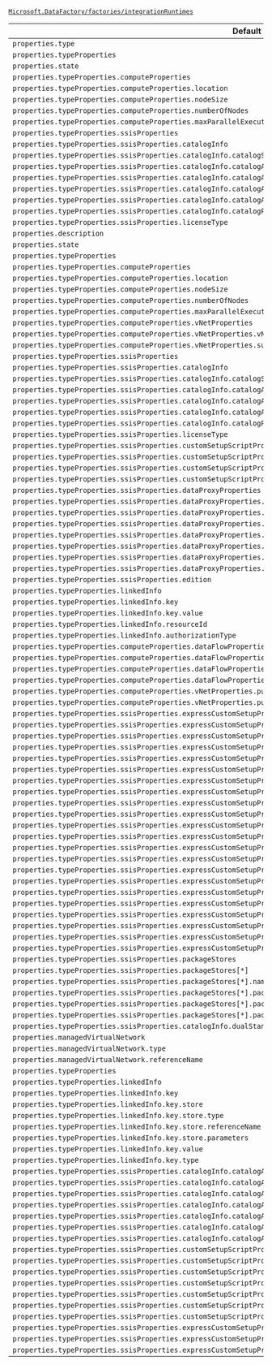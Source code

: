 [`Microsoft.DataFactory/factories/integrationRuntimes`](https://docs.microsoft.com/en-us/azure/templates/microsoft.datafactory/factories/integrationruntimes)

| Default Path | Alias |
|---|---|
| `properties.type` | `Microsoft.DataFactory/factories/integrationruntimes/type` |
| `properties.typeProperties` | `Microsoft.DataFactory/factories/integrationruntimes/typeProperties` |
| `properties.state` | `Microsoft.DataFactory/factories/integrationruntimes/state` |
| `properties.typeProperties.computeProperties` | `Microsoft.DataFactory/factories/integrationruntimes/typeProperties.computeProperties` |
| `properties.typeProperties.computeProperties.location` | `Microsoft.DataFactory/factories/integrationruntimes/typeProperties.computeProperties.location` |
| `properties.typeProperties.computeProperties.nodeSize` | `Microsoft.DataFactory/factories/integrationruntimes/typeProperties.computeProperties.nodeSize` |
| `properties.typeProperties.computeProperties.numberOfNodes` | `Microsoft.DataFactory/factories/integrationruntimes/typeProperties.computeProperties.numberOfNodes` |
| `properties.typeProperties.computeProperties.maxParallelExecutionsPerNode` | `Microsoft.DataFactory/factories/integrationruntimes/typeProperties.computeProperties.maxParallelExecutionsPerNode` |
| `properties.typeProperties.ssisProperties` | `Microsoft.DataFactory/factories/integrationruntimes/typeProperties.ssisProperties` |
| `properties.typeProperties.ssisProperties.catalogInfo` | `Microsoft.DataFactory/factories/integrationruntimes/typeProperties.ssisProperties.catalogInfo` |
| `properties.typeProperties.ssisProperties.catalogInfo.catalogServerEndpoint` | `Microsoft.DataFactory/factories/integrationruntimes/typeProperties.ssisProperties.catalogInfo.catalogServerEndpoint` |
| `properties.typeProperties.ssisProperties.catalogInfo.catalogAdminUserName` | `Microsoft.DataFactory/factories/integrationruntimes/typeProperties.ssisProperties.catalogInfo.catalogAdminUserName` |
| `properties.typeProperties.ssisProperties.catalogInfo.catalogAdminPassword` | `Microsoft.DataFactory/factories/integrationruntimes/typeProperties.ssisProperties.catalogInfo.catalogAdminPassword` |
| `properties.typeProperties.ssisProperties.catalogInfo.catalogAdminPassword.type` | `Microsoft.DataFactory/factories/integrationruntimes/typeProperties.ssisProperties.catalogInfo.catalogAdminPassword.type` |
| `properties.typeProperties.ssisProperties.catalogInfo.catalogAdminPassword.value` | `Microsoft.DataFactory/factories/integrationruntimes/typeProperties.ssisProperties.catalogInfo.catalogAdminPassword.value` |
| `properties.typeProperties.ssisProperties.catalogInfo.catalogPricingTier` | `Microsoft.DataFactory/factories/integrationruntimes/typeProperties.ssisProperties.catalogInfo.catalogPricingTier` |
| `properties.typeProperties.ssisProperties.licenseType` | `Microsoft.DataFactory/factories/integrationruntimes/typeProperties.ssisProperties.licenseType` |
| `properties.description` | `Microsoft.DataFactory/factories/integrationRuntimes/description` |
| `properties.state` | `Microsoft.DataFactory/factories/integrationRuntimes/Managed.state` |
| `properties.typeProperties` | `Microsoft.DataFactory/factories/integrationRuntimes/Managed.typeProperties` |
| `properties.typeProperties.computeProperties` | `Microsoft.DataFactory/factories/integrationRuntimes/Managed.typeProperties.computeProperties` |
| `properties.typeProperties.computeProperties.location` | `Microsoft.DataFactory/factories/integrationRuntimes/Managed.typeProperties.computeProperties.location` |
| `properties.typeProperties.computeProperties.nodeSize` | `Microsoft.DataFactory/factories/integrationRuntimes/Managed.typeProperties.computeProperties.nodeSize` |
| `properties.typeProperties.computeProperties.numberOfNodes` | `Microsoft.DataFactory/factories/integrationRuntimes/Managed.typeProperties.computeProperties.numberOfNodes` |
| `properties.typeProperties.computeProperties.maxParallelExecutionsPerNode` | `Microsoft.DataFactory/factories/integrationRuntimes/Managed.typeProperties.computeProperties.maxParallelExecutionsPerNode` |
| `properties.typeProperties.computeProperties.vNetProperties` | `Microsoft.DataFactory/factories/integrationRuntimes/Managed.typeProperties.computeProperties.vNetProperties` |
| `properties.typeProperties.computeProperties.vNetProperties.vNetId` | `Microsoft.DataFactory/factories/integrationRuntimes/Managed.typeProperties.computeProperties.vNetProperties.vNetId` |
| `properties.typeProperties.computeProperties.vNetProperties.subnet` | `Microsoft.DataFactory/factories/integrationRuntimes/Managed.typeProperties.computeProperties.vNetProperties.subnet` |
| `properties.typeProperties.ssisProperties` | `Microsoft.DataFactory/factories/integrationRuntimes/Managed.typeProperties.ssisProperties` |
| `properties.typeProperties.ssisProperties.catalogInfo` | `Microsoft.DataFactory/factories/integrationRuntimes/Managed.typeProperties.ssisProperties.catalogInfo` |
| `properties.typeProperties.ssisProperties.catalogInfo.catalogServerEndpoint` | `Microsoft.DataFactory/factories/integrationRuntimes/Managed.typeProperties.ssisProperties.catalogInfo.catalogServerEndpoint` |
| `properties.typeProperties.ssisProperties.catalogInfo.catalogAdminUserName` | `Microsoft.DataFactory/factories/integrationRuntimes/Managed.typeProperties.ssisProperties.catalogInfo.catalogAdminUserName` |
| `properties.typeProperties.ssisProperties.catalogInfo.catalogAdminPassword` | `Microsoft.DataFactory/factories/integrationRuntimes/Managed.typeProperties.ssisProperties.catalogInfo.catalogAdminPassword` |
| `properties.typeProperties.ssisProperties.catalogInfo.catalogAdminPassword.value` | `Microsoft.DataFactory/factories/integrationRuntimes/Managed.typeProperties.ssisProperties.catalogInfo.catalogAdminPassword.value` |
| `properties.typeProperties.ssisProperties.catalogInfo.catalogPricingTier` | `Microsoft.DataFactory/factories/integrationRuntimes/Managed.typeProperties.ssisProperties.catalogInfo.catalogPricingTier` |
| `properties.typeProperties.ssisProperties.licenseType` | `Microsoft.DataFactory/factories/integrationRuntimes/Managed.typeProperties.ssisProperties.licenseType` |
| `properties.typeProperties.ssisProperties.customSetupScriptProperties` | `Microsoft.DataFactory/factories/integrationRuntimes/Managed.typeProperties.ssisProperties.customSetupScriptProperties` |
| `properties.typeProperties.ssisProperties.customSetupScriptProperties.blobContainerUri` | `Microsoft.DataFactory/factories/integrationRuntimes/Managed.typeProperties.ssisProperties.customSetupScriptProperties.blobContainerUri` |
| `properties.typeProperties.ssisProperties.customSetupScriptProperties.sasToken` | `Microsoft.DataFactory/factories/integrationRuntimes/Managed.typeProperties.ssisProperties.customSetupScriptProperties.sasToken` |
| `properties.typeProperties.ssisProperties.customSetupScriptProperties.sasToken.value` | `Microsoft.DataFactory/factories/integrationRuntimes/Managed.typeProperties.ssisProperties.customSetupScriptProperties.sasToken.value` |
| `properties.typeProperties.ssisProperties.dataProxyProperties` | `Microsoft.DataFactory/factories/integrationRuntimes/Managed.typeProperties.ssisProperties.dataProxyProperties` |
| `properties.typeProperties.ssisProperties.dataProxyProperties.connectVia` | `Microsoft.DataFactory/factories/integrationRuntimes/Managed.typeProperties.ssisProperties.dataProxyProperties.connectVia` |
| `properties.typeProperties.ssisProperties.dataProxyProperties.connectVia.type` | `Microsoft.DataFactory/factories/integrationRuntimes/Managed.typeProperties.ssisProperties.dataProxyProperties.connectVia.type` |
| `properties.typeProperties.ssisProperties.dataProxyProperties.connectVia.referenceName` | `Microsoft.DataFactory/factories/integrationRuntimes/Managed.typeProperties.ssisProperties.dataProxyProperties.connectVia.referenceName` |
| `properties.typeProperties.ssisProperties.dataProxyProperties.stagingLinkedService` | `Microsoft.DataFactory/factories/integrationRuntimes/Managed.typeProperties.ssisProperties.dataProxyProperties.stagingLinkedService` |
| `properties.typeProperties.ssisProperties.dataProxyProperties.stagingLinkedService.type` | `Microsoft.DataFactory/factories/integrationRuntimes/Managed.typeProperties.ssisProperties.dataProxyProperties.stagingLinkedService.type` |
| `properties.typeProperties.ssisProperties.dataProxyProperties.stagingLinkedService.referenceName` | `Microsoft.DataFactory/factories/integrationRuntimes/Managed.typeProperties.ssisProperties.dataProxyProperties.stagingLinkedService.referenceName` |
| `properties.typeProperties.ssisProperties.dataProxyProperties.path` | `Microsoft.DataFactory/factories/integrationRuntimes/Managed.typeProperties.ssisProperties.dataProxyProperties.path` |
| `properties.typeProperties.ssisProperties.edition` | `Microsoft.DataFactory/factories/integrationRuntimes/Managed.typeProperties.ssisProperties.edition` |
| `properties.typeProperties.linkedInfo` | `Microsoft.DataFactory/factories/integrationRuntimes/SelfHosted.typeProperties.linkedInfo.Key` |
| `properties.typeProperties.linkedInfo.key` | `Microsoft.DataFactory/factories/integrationRuntimes/SelfHosted.typeProperties.linkedInfo.Key.key` |
| `properties.typeProperties.linkedInfo.key.value` | `Microsoft.DataFactory/factories/integrationRuntimes/SelfHosted.typeProperties.linkedInfo.Key.key.value` |
| `properties.typeProperties.linkedInfo.resourceId` | `Microsoft.DataFactory/factories/integrationRuntimes/SelfHosted.typeProperties.linkedInfo.RBAC.resourceId` |
| `properties.typeProperties.linkedInfo.authorizationType` | `Microsoft.DataFactory/factories/integrationRuntimes/SelfHosted.typeProperties.linkedInfo.authorizationType` |
| `properties.typeProperties.computeProperties.dataFlowProperties` | `Microsoft.DataFactory/factories/integrationRuntimes/Managed.typeProperties.computeProperties.dataFlowProperties` |
| `properties.typeProperties.computeProperties.dataFlowProperties.computeType` | `Microsoft.DataFactory/factories/integrationRuntimes/Managed.typeProperties.computeProperties.dataFlowProperties.computeType` |
| `properties.typeProperties.computeProperties.dataFlowProperties.coreCount` | `Microsoft.DataFactory/factories/integrationRuntimes/Managed.typeProperties.computeProperties.dataFlowProperties.coreCount` |
| `properties.typeProperties.computeProperties.dataFlowProperties.timeToLive` | `Microsoft.DataFactory/factories/integrationRuntimes/Managed.typeProperties.computeProperties.dataFlowProperties.timeToLive` |
| `properties.typeProperties.computeProperties.vNetProperties.publicIPs` | `Microsoft.DataFactory/factories/integrationRuntimes/Managed.typeProperties.computeProperties.vNetProperties.publicIPs` |
| `properties.typeProperties.computeProperties.vNetProperties.publicIPs[*]` | `Microsoft.DataFactory/factories/integrationRuntimes/Managed.typeProperties.computeProperties.vNetProperties.publicIPs[*]` |
| `properties.typeProperties.ssisProperties.expressCustomSetupProperties` | `Microsoft.DataFactory/factories/integrationRuntimes/Managed.typeProperties.ssisProperties.expressCustomSetupProperties` |
| `properties.typeProperties.ssisProperties.expressCustomSetupProperties[*]` | `Microsoft.DataFactory/factories/integrationRuntimes/Managed.typeProperties.ssisProperties.expressCustomSetupProperties[*]` |
| `properties.typeProperties.ssisProperties.expressCustomSetupProperties[*].typeProperties` | `Microsoft.DataFactory/factories/integrationRuntimes/Managed.typeProperties.ssisProperties.expressCustomSetupProperties[*].CmdkeySetup.typeProperties` |
| `properties.typeProperties.ssisProperties.expressCustomSetupProperties[*].typeProperties.password` | `Microsoft.DataFactory/factories/integrationRuntimes/Managed.typeProperties.ssisProperties.expressCustomSetupProperties[*].CmdkeySetup.typeProperties.password.SecureString` |
| `properties.typeProperties.ssisProperties.expressCustomSetupProperties[*].typeProperties.password.value` | `Microsoft.DataFactory/factories/integrationRuntimes/Managed.typeProperties.ssisProperties.expressCustomSetupProperties[*].CmdkeySetup.typeProperties.password.SecureString.value` |
| `properties.typeProperties.ssisProperties.expressCustomSetupProperties[*].typeProperties.password.store` | `Microsoft.DataFactory/factories/integrationRuntimes/Managed.typeProperties.ssisProperties.expressCustomSetupProperties[*].CmdkeySetup.typeProperties.password.AzureKeyVaultSecret.store` |
| `properties.typeProperties.ssisProperties.expressCustomSetupProperties[*].typeProperties.password.store.type` | `Microsoft.DataFactory/factories/integrationRuntimes/Managed.typeProperties.ssisProperties.expressCustomSetupProperties[*].CmdkeySetup.typeProperties.password.AzureKeyVaultSecret.store.type` |
| `properties.typeProperties.ssisProperties.expressCustomSetupProperties[*].typeProperties.password.store.referenceName` | `Microsoft.DataFactory/factories/integrationRuntimes/Managed.typeProperties.ssisProperties.expressCustomSetupProperties[*].CmdkeySetup.typeProperties.password.AzureKeyVaultSecret.store.referenceName` |
| `properties.typeProperties.ssisProperties.expressCustomSetupProperties[*].typeProperties.password.store.parameters` | `Microsoft.DataFactory/factories/integrationRuntimes/Managed.typeProperties.ssisProperties.expressCustomSetupProperties[*].CmdkeySetup.typeProperties.password.AzureKeyVaultSecret.store.parameters` |
| `properties.typeProperties.ssisProperties.expressCustomSetupProperties[*].typeProperties.password.type` | `Microsoft.DataFactory/factories/integrationRuntimes/Managed.typeProperties.ssisProperties.expressCustomSetupProperties[*].CmdkeySetup.typeProperties.password.type` |
| `properties.typeProperties.ssisProperties.expressCustomSetupProperties[*].typeProperties.variableName` | `Microsoft.DataFactory/factories/integrationRuntimes/Managed.typeProperties.ssisProperties.expressCustomSetupProperties[*].EnvironmentVariableSetup.typeProperties.variableName` |
| `properties.typeProperties.ssisProperties.expressCustomSetupProperties[*].typeProperties.variableValue` | `Microsoft.DataFactory/factories/integrationRuntimes/Managed.typeProperties.ssisProperties.expressCustomSetupProperties[*].EnvironmentVariableSetup.typeProperties.variableValue` |
| `properties.typeProperties.ssisProperties.expressCustomSetupProperties[*].typeProperties.componentName` | `Microsoft.DataFactory/factories/integrationRuntimes/Managed.typeProperties.ssisProperties.expressCustomSetupProperties[*].ComponentSetup.typeProperties.componentName` |
| `properties.typeProperties.ssisProperties.expressCustomSetupProperties[*].typeProperties.licenseKey` | `Microsoft.DataFactory/factories/integrationRuntimes/Managed.typeProperties.ssisProperties.expressCustomSetupProperties[*].ComponentSetup.typeProperties.licenseKey.SecureString` |
| `properties.typeProperties.ssisProperties.expressCustomSetupProperties[*].typeProperties.licenseKey.value` | `Microsoft.DataFactory/factories/integrationRuntimes/Managed.typeProperties.ssisProperties.expressCustomSetupProperties[*].ComponentSetup.typeProperties.licenseKey.SecureString.value` |
| `properties.typeProperties.ssisProperties.expressCustomSetupProperties[*].typeProperties.licenseKey.store` | `Microsoft.DataFactory/factories/integrationRuntimes/Managed.typeProperties.ssisProperties.expressCustomSetupProperties[*].ComponentSetup.typeProperties.licenseKey.AzureKeyVaultSecret.store` |
| `properties.typeProperties.ssisProperties.expressCustomSetupProperties[*].typeProperties.licenseKey.store.type` | `Microsoft.DataFactory/factories/integrationRuntimes/Managed.typeProperties.ssisProperties.expressCustomSetupProperties[*].ComponentSetup.typeProperties.licenseKey.AzureKeyVaultSecret.store.type` |
| `properties.typeProperties.ssisProperties.expressCustomSetupProperties[*].typeProperties.licenseKey.store.referenceName` | `Microsoft.DataFactory/factories/integrationRuntimes/Managed.typeProperties.ssisProperties.expressCustomSetupProperties[*].ComponentSetup.typeProperties.licenseKey.AzureKeyVaultSecret.store.referenceName` |
| `properties.typeProperties.ssisProperties.expressCustomSetupProperties[*].typeProperties.licenseKey.store.parameters` | `Microsoft.DataFactory/factories/integrationRuntimes/Managed.typeProperties.ssisProperties.expressCustomSetupProperties[*].ComponentSetup.typeProperties.licenseKey.AzureKeyVaultSecret.store.parameters` |
| `properties.typeProperties.ssisProperties.expressCustomSetupProperties[*].typeProperties.licenseKey.type` | `Microsoft.DataFactory/factories/integrationRuntimes/Managed.typeProperties.ssisProperties.expressCustomSetupProperties[*].ComponentSetup.typeProperties.licenseKey.type` |
| `properties.typeProperties.ssisProperties.expressCustomSetupProperties[*].typeProperties.version` | `Microsoft.DataFactory/factories/integrationRuntimes/Managed.typeProperties.ssisProperties.expressCustomSetupProperties[*].AzPowerShellSetup.typeProperties.version` |
| `properties.typeProperties.ssisProperties.expressCustomSetupProperties[*].type` | `Microsoft.DataFactory/factories/integrationRuntimes/Managed.typeProperties.ssisProperties.expressCustomSetupProperties[*].type` |
| `properties.typeProperties.ssisProperties.packageStores` | `Microsoft.DataFactory/factories/integrationRuntimes/Managed.typeProperties.ssisProperties.packageStores` |
| `properties.typeProperties.ssisProperties.packageStores[*]` | `Microsoft.DataFactory/factories/integrationRuntimes/Managed.typeProperties.ssisProperties.packageStores[*]` |
| `properties.typeProperties.ssisProperties.packageStores[*].name` | `Microsoft.DataFactory/factories/integrationRuntimes/Managed.typeProperties.ssisProperties.packageStores[*].name` |
| `properties.typeProperties.ssisProperties.packageStores[*].packageStoreLinkedService` | `Microsoft.DataFactory/factories/integrationRuntimes/Managed.typeProperties.ssisProperties.packageStores[*].packageStoreLinkedService` |
| `properties.typeProperties.ssisProperties.packageStores[*].packageStoreLinkedService.type` | `Microsoft.DataFactory/factories/integrationRuntimes/Managed.typeProperties.ssisProperties.packageStores[*].packageStoreLinkedService.type` |
| `properties.typeProperties.ssisProperties.packageStores[*].packageStoreLinkedService.referenceName` | `Microsoft.DataFactory/factories/integrationRuntimes/Managed.typeProperties.ssisProperties.packageStores[*].packageStoreLinkedService.referenceName` |
| `properties.typeProperties.ssisProperties.catalogInfo.dualStandbyPairName` | `Microsoft.DataFactory/factories/integrationRuntimes/Managed.typeProperties.ssisProperties.catalogInfo.dualStandbyPairName` |
| `properties.managedVirtualNetwork` | `Microsoft.DataFactory/factories/integrationRuntimes/Managed.managedVirtualNetwork` |
| `properties.managedVirtualNetwork.type` | `Microsoft.DataFactory/factories/integrationRuntimes/Managed.managedVirtualNetwork.type` |
| `properties.managedVirtualNetwork.referenceName` | `Microsoft.DataFactory/factories/integrationRuntimes/Managed.managedVirtualNetwork.referenceName` |
| `properties.typeProperties` | `Microsoft.DataFactory/factories/integrationRuntimes/SelfHosted.typeProperties` |
| `properties.typeProperties.linkedInfo` | `Microsoft.DataFactory/factories/integrationRuntimes/SelfHosted.typeProperties.linkedInfo.RBAC` |
| `properties.typeProperties.linkedInfo.key` | `Microsoft.DataFactory/factories/integrationRuntimes/SelfHosted.typeProperties.linkedInfo.Key.key.AzureKeyVaultSecret` |
| `properties.typeProperties.linkedInfo.key.store` | `Microsoft.DataFactory/factories/integrationRuntimes/SelfHosted.typeProperties.linkedInfo.Key.key.AzureKeyVaultSecret.store` |
| `properties.typeProperties.linkedInfo.key.store.type` | `Microsoft.DataFactory/factories/integrationRuntimes/SelfHosted.typeProperties.linkedInfo.Key.key.AzureKeyVaultSecret.store.type` |
| `properties.typeProperties.linkedInfo.key.store.referenceName` | `Microsoft.DataFactory/factories/integrationRuntimes/SelfHosted.typeProperties.linkedInfo.Key.key.AzureKeyVaultSecret.store.referenceName` |
| `properties.typeProperties.linkedInfo.key.store.parameters` | `Microsoft.DataFactory/factories/integrationRuntimes/SelfHosted.typeProperties.linkedInfo.Key.key.AzureKeyVaultSecret.store.parameters` |
| `properties.typeProperties.linkedInfo.key.value` | `Microsoft.DataFactory/factories/integrationRuntimes/SelfHosted.typeProperties.linkedInfo.Key.key.SecureString.value` |
| `properties.typeProperties.linkedInfo.key.type` | `Microsoft.DataFactory/factories/integrationRuntimes/SelfHosted.typeProperties.linkedInfo.Key.key.type` |
| `properties.typeProperties.ssisProperties.catalogInfo.catalogAdminPassword` | `Microsoft.DataFactory/factories/integrationRuntimes/Managed.typeProperties.ssisProperties.catalogInfo.catalogAdminPassword.AzureKeyVaultSecret` |
| `properties.typeProperties.ssisProperties.catalogInfo.catalogAdminPassword.store` | `Microsoft.DataFactory/factories/integrationRuntimes/Managed.typeProperties.ssisProperties.catalogInfo.catalogAdminPassword.AzureKeyVaultSecret.store` |
| `properties.typeProperties.ssisProperties.catalogInfo.catalogAdminPassword.store.type` | `Microsoft.DataFactory/factories/integrationRuntimes/Managed.typeProperties.ssisProperties.catalogInfo.catalogAdminPassword.AzureKeyVaultSecret.store.type` |
| `properties.typeProperties.ssisProperties.catalogInfo.catalogAdminPassword.store.referenceName` | `Microsoft.DataFactory/factories/integrationRuntimes/Managed.typeProperties.ssisProperties.catalogInfo.catalogAdminPassword.AzureKeyVaultSecret.store.referenceName` |
| `properties.typeProperties.ssisProperties.catalogInfo.catalogAdminPassword.store.parameters` | `Microsoft.DataFactory/factories/integrationRuntimes/Managed.typeProperties.ssisProperties.catalogInfo.catalogAdminPassword.AzureKeyVaultSecret.store.parameters` |
| `properties.typeProperties.ssisProperties.catalogInfo.catalogAdminPassword.value` | `Microsoft.DataFactory/factories/integrationRuntimes/Managed.typeProperties.ssisProperties.catalogInfo.catalogAdminPassword.SecureString.value` |
| `properties.typeProperties.ssisProperties.catalogInfo.catalogAdminPassword.type` | `Microsoft.DataFactory/factories/integrationRuntimes/Managed.typeProperties.ssisProperties.catalogInfo.catalogAdminPassword.type` |
| `properties.typeProperties.ssisProperties.customSetupScriptProperties.sasToken` | `Microsoft.DataFactory/factories/integrationRuntimes/Managed.typeProperties.ssisProperties.customSetupScriptProperties.sasToken.AzureKeyVaultSecret` |
| `properties.typeProperties.ssisProperties.customSetupScriptProperties.sasToken.store` | `Microsoft.DataFactory/factories/integrationRuntimes/Managed.typeProperties.ssisProperties.customSetupScriptProperties.sasToken.AzureKeyVaultSecret.store` |
| `properties.typeProperties.ssisProperties.customSetupScriptProperties.sasToken.store.type` | `Microsoft.DataFactory/factories/integrationRuntimes/Managed.typeProperties.ssisProperties.customSetupScriptProperties.sasToken.AzureKeyVaultSecret.store.type` |
| `properties.typeProperties.ssisProperties.customSetupScriptProperties.sasToken.store.referenceName` | `Microsoft.DataFactory/factories/integrationRuntimes/Managed.typeProperties.ssisProperties.customSetupScriptProperties.sasToken.AzureKeyVaultSecret.store.referenceName` |
| `properties.typeProperties.ssisProperties.customSetupScriptProperties.sasToken.store.parameters` | `Microsoft.DataFactory/factories/integrationRuntimes/Managed.typeProperties.ssisProperties.customSetupScriptProperties.sasToken.AzureKeyVaultSecret.store.parameters` |
| `properties.typeProperties.ssisProperties.customSetupScriptProperties.sasToken.value` | `Microsoft.DataFactory/factories/integrationRuntimes/Managed.typeProperties.ssisProperties.customSetupScriptProperties.sasToken.SecureString.value` |
| `properties.typeProperties.ssisProperties.customSetupScriptProperties.sasToken.type` | `Microsoft.DataFactory/factories/integrationRuntimes/Managed.typeProperties.ssisProperties.customSetupScriptProperties.sasToken.type` |
| `properties.typeProperties.ssisProperties.expressCustomSetupProperties[*].typeProperties` | `Microsoft.DataFactory/factories/integrationRuntimes/Managed.typeProperties.ssisProperties.expressCustomSetupProperties[*].AzPowerShellSetup.typeProperties` |
| `properties.typeProperties.ssisProperties.expressCustomSetupProperties[*].typeProperties.licenseKey` | `Microsoft.DataFactory/factories/integrationRuntimes/Managed.typeProperties.ssisProperties.expressCustomSetupProperties[*].ComponentSetup.typeProperties.licenseKey.AzureKeyVaultSecret` |
| `properties.typeProperties.ssisProperties.expressCustomSetupProperties[*].typeProperties.password` | `Microsoft.DataFactory/factories/integrationRuntimes/Managed.typeProperties.ssisProperties.expressCustomSetupProperties[*].CmdkeySetup.typeProperties.password.AzureKeyVaultSecret` |

